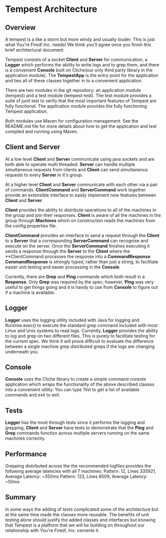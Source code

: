 Tempest Architecture
====================

Overview
--------

A tempest is a like a storm but more windy and usually louder.  This is just what You're Fired! Inc. needs!
We think you'll agree once you finish this brief architectural document.

Tempest consists of a socket **Client** and **Server** for communication, a **Logger** which performs the ability to
write logs and to grep them, and there is a convenient **Console** built on Cliche(our only third party library 
in the application module). The **TempestApp** is the entry point for the application and ties all of these classes
together in to a convenient application.
  
There are two modules in the git repository: an application module (tempest) and a test module (tempest-test).
The test module provides a suite of junit test to verify that the most important features of Tempest are
fully functional. The application module provides the fully functioning Tempest application.
 
Both modules use Maven for configuration management.  See the README.md file for more details about how to
get the application and test compiled and running using Maven.

Client and Server
-----------------

At a low level **Client** and **Server** communicate using java sockets and are both able to operate multi threaded. **Server**
can handle multiple simultaneous requests from clients and **Client** can send simultaneous requests to every
**Server** in it's group.

At a higher level **Client** and **Server** communicate with each other via a pair of commands. **ClientCommand** and
**ServerCommand** work together provide an extensible interface to easily implement new features between 
**Client** and **Server**.

**Client** provides the ability to distribute operations to all of the machines in the group and join their 
responses. **Client** is aware of all the machines in the group through **Machines** which on construction 
reads the machines from the config.properties file. 

**ClientCommand** provides an interface to send a request through the **Client** to a **Server** that a 
corresponding **ServerCommand** can recognise and execute on the server.  Once the **ServerCommand** finishes 
executing it sends a response through the **Server** to the **Client** where the **ClientCommand processes 
the response into a **CommandResponse**. **CommandResponse** is strongly typed, rather than just a string, to 
facilitate easier unit testing and easier processing in the **Console**.

Currently, there are **Grep** and **Ping** commands which both result in a **Response**. Only **Grep** was 
required by the spec; however, **Ping** was very useful to get things going and it is handy to use from **Console** 
to figure out if a machine is available.

Logger
------

**Logger** uses the logging utility included with Java for logging and Runtime.exec() to execute the standard 
grep command included with most Linux and Unix systems to read logs. Currently, **Logger** provides the 
ability to log and grep on two different files.  This is purely to facilitate testing for the current spec. 
We think it will prove difficult to evaluate the difference between a single machine grep distributed greps if the 
logs are changing underneath you.

Console
-------

**Console** uses the Cliche library to create a simple command console application which wraps the functionality 
of the above described classes into a convenient utility.  You can type ?list to get a list of available commands and 
exit to exit.

Tests
-----
**Logger** has the most through tests since it performs the logging and grepping. **Client** and **Server** have tests 
to demonstrate that the **Ping** and **Grep** commands function across multiple servers running on the same machines 
correctly.

Performance
-----------
Grepping distributed across the the recommended logfiles provides the following average latencies with all 7 machines:
Pattern: 12,  Lines 335921, Average Latency: ~350ms
Pattern: 123, Lines 8509,   Average Latency: ~50ms

Summary
-------

In some ways the adding of tests complicated some of the architecture but at the same time made the classes more 
reusable.  The benefits of unit testing alone should justify the added classes and interfaces but knowing that 
Tempest is a platform that we will be building on throughout our relationship with You're Fired!, Inx. cements it.